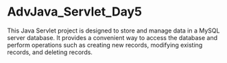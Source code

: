 # AdvJava_Servlet_Day5
This Java Servlet project is designed to store and manage data in a MySQL server database. It provides a convenient way to access the database and perform operations such as creating new records, modifying existing records, and deleting records.
